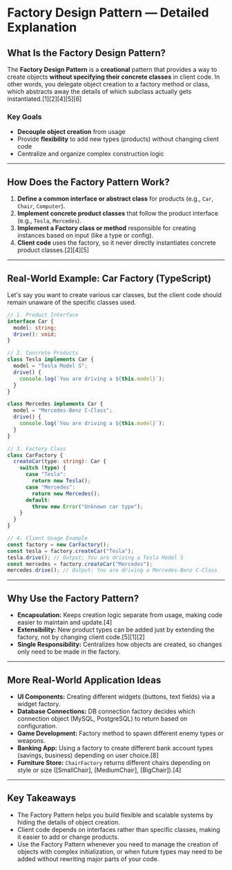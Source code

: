 # Factory Design Pattern — Detailed Explanation

## What Is the Factory Design Pattern?

The **Factory Design Pattern** is a **creational** pattern that provides a way to create objects **without specifying their concrete classes** in client code. In other words, you delegate object creation to a factory method or class, which abstracts away the details of which subclass actually gets instantiated.[1][2][4][5][6]

### Key Goals

- **Decouple object creation** from usage
- Provide **flexibility** to add new types (products) without changing client code
- Centralize and organize complex construction logic

---

## How Does the Factory Pattern Work?

1. **Define a common interface or abstract class** for products (e.g., `Car`, `Chair`, `Computer`).
2. **Implement concrete product classes** that follow the product interface (e.g., `Tesla`, `Mercedes`).
3. **Implement a Factory class or method** responsible for creating instances based on input (like a type or config).
4. **Client code** uses the factory, so it never directly instantiates concrete product classes.[2][4][5]

---

## Real-World Example: Car Factory (TypeScript)

Let's say you want to create various car classes, but the client code should remain unaware of the specific classes used.

```typescript
// 1. Product Interface
interface Car {
  model: string;
  drive(): void;
}

// 2. Concrete Products
class Tesla implements Car {
  model = "Tesla Model S";
  drive() {
    console.log(`You are driving a ${this.model}`);
  }
}

class Mercedes implements Car {
  model = "Mercedes-Benz C-Class";
  drive() {
    console.log(`You are driving a ${this.model}`);
  }
}

// 3. Factory Class
class CarFactory {
  createCar(type: string): Car {
    switch (type) {
      case "Tesla":
        return new Tesla();
      case "Mercedes":
        return new Mercedes();
      default:
        throw new Error("Unknown car type");
    }
  }
}

// 4. Client Usage Example
const factory = new CarFactory();
const tesla = factory.createCar("Tesla");
tesla.drive(); // Output: You are driving a Tesla Model S
const mercedes = factory.createCar("Mercedes");
mercedes.drive(); // Output: You are driving a Mercedes-Benz C-Class
```

---

## Why Use the Factory Pattern?

- **Encapsulation:** Keeps creation logic separate from usage, making code easier to maintain and update.[4]
- **Extensibility:** New product types can be added just by extending the factory, not by changing client code.[5][1][2]
- **Single Responsibility:** Centralizes how objects are created, so changes only need to be made in the factory.

---

## More Real-World Application Ideas

- **UI Components:** Creating different widgets (buttons, text fields) via a widget factory.
- **Database Connections:** DB connection factory decides which connection object (MySQL, PostgreSQL) to return based on configuration.
- **Game Development:** Factory method to spawn different enemy types or weapons.
- **Banking App:** Using a factory to create different bank account types (savings, business) depending on user choice.[8]
- **Furniture Store:** `ChairFactory` returns different chairs depending on style or size ([SmallChair], [MediumChair], [BigChair]).[4]

---

## Key Takeaways

- The Factory Pattern helps you build flexible and scalable systems by hiding the details of object creation.
- Client code depends on interfaces rather than specific classes, making it easier to add or change products.
- Use the Factory Pattern whenever you need to manage the creation of objects with complex initialization, or when future types may need to be added without rewriting major parts of your code.
